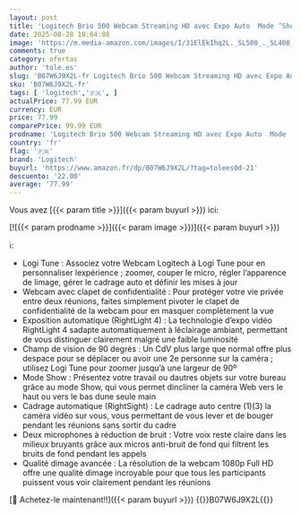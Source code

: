 ```yaml
---
layout: post
title: 'Logitech Brio 500 Webcam Streaming HD avec Expo Auto  Mode ’Show’  Deux Micros à Réduction de Bruit  Clapet Webcam Confidentiel  Compatible Microsoft Teams  Google Meet  Zoom  Câble USB-C - Blanc'
date: 2025-08-28 10:04:08
image: 'https://m.media-amazon.com/images/I/31ElEkIhq2L._SL500_._SL400_.jpg'
comments: true
category: ofertas
author: 'tole.es'
slug: 'B07W6J9X2L-fr Logitech Brio 500 Webcam Streaming HD avec Expo Auto Mode...'
sku: 'B07W6J9X2L-fr'
tags: [ 'logitech','🇫🇷', ]
actualPrice: 77.99 EUR
currency: EUR
price: 77.99
comparePrice: 99.99 EUR
prodname: 'Logitech Brio 500 Webcam Streaming HD avec Expo Auto  Mode ’Show’  Deux Micros à Réduction de Bruit  Clapet Webcam Confidentiel  Compatible Microsoft Teams  Google Meet  Zoom  Câble USB-C - Blanc'
country: 'fr'
flag: '🇫🇷'
brand: 'Logitech'
buyurl: 'https://www.amazon.fr/dp/B07W6J9X2L/?tag=tolees0d-21'
descuento: '22.00'
average: '77.99'
---
```


Vous avez [{{< param title >}}]({{< param buyurl >}}) ici:

[![{{< param prodname >}}]({{< param image >}})]({{< param buyurl >}})

ℹ️:

- Logi Tune : Associez votre Webcam Logitech à Logi Tune pour en personnaliser lexpérience ; zoomer, couper le micro, régler l’apparence de limage, gérer le cadrage auto et définir les mises à jour
- Webcam avec clapet de confidentialité : Pour protéger votre vie privée entre deux réunions, faites simplement pivoter le clapet de confidentialité de la webcam pour en masquer complètement la vue
- Exposition automatique (RightLight 4) : La technologie d’expo vidéo RightLight 4 sadapte automatiquement à léclairage ambiant, permettant de vous distinguer clairement malgré une faible luminosité
- Champ de vision de 90 degrés : Un CdV plus large que normal offre plus despace pour se déplacer ou avoir une 2e personne sur la caméra ; utilisez Logi Tune pour zoomer jusqu’à une largeur de 90º
- Mode Show : Présentez votre travail ou dautres objets sur votre bureau grâce au mode Show, qui vous permet dincliner la caméra Web vers le haut ou vers le bas dune seule main
- Cadrage automatique (RightSight) : Le cadrage auto centre (1)(3) la caméra vidéo sur vous, vous permettant de vous lever et de bouger pendant les réunions sans sortir du cadre
- Deux microphones à réduction de bruit : Votre voix reste claire dans les milieux bruyants grâce aux micros anti-bruit de fond qui filtrent les bruits de fond pendant les appels
- Qualité dimage avancée : La résolution de la webcam 1080p Full HD offre une qualité dimage incroyable pour que tous les participants puissent vous voir clairement pendant les réunions

[🛒 Achetez-le maintenant!!]({{< param buyurl >}})
{{<world>}}B07W6J9X2L{{</world>}}
